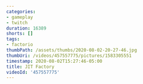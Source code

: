 ```yaml
---
categories:
- gameplay
- twitch
duration: 16389
shorts: []
tags:
- factorio
thumbPath: /assets/thumbs/2020-08-02-20-27-46.jpg
thumbUri: /videos/457557775/pictures/1583305551
timestamp: 2020-08-02T15:27:46-05:00
title: JIT Factory
videoId: '457557775'
---
```

